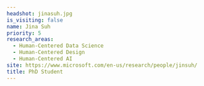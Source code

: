 ```yaml
---
headshot: jinasuh.jpg
is_visiting: false
name: Jina Suh
priority: 5
research_areas:
  - Human-Centered Data Science
  - Human-Centered Design
  - Human-Centered AI
site: https://www.microsoft.com/en-us/research/people/jinsuh/
title: PhD Student
---
```

